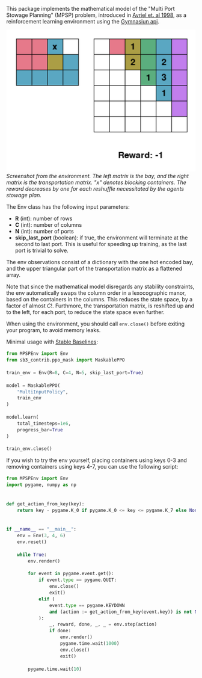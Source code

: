This package implements the mathematical model of the "Multi Port Stowage Planning" (MPSP) problem, introduced in [Avriel et. al 1998](https://www.researchgate.net/publication/242916342_Stowage_planning_for_container_ships_to_reduce_the_number_of_shifts), as a reinforcement learning environment using the [Gymnasiun api](https://gymnasium.farama.org/api/env/).

![](https://raw.githubusercontent.com/hojmax/MPSPEnv/main/env.png)
*Screenshot from the environment. The left matrix is the bay, and the right matrix is the transportation matrix. "x" denotes blocking containers. The reward decreases by one for each reshuffle necessitated by the agents stowage plan.*

The Env class has the following input parameters:

- **R** (int): number of rows
- **C** (int): number of columns
- **N** (int): number of ports
- **skip_last_port** (boolean): if true, the environment will terminate at the second to last port. This is useful for speeding up training, as the last port is trivial to solve.

The env observations consist of a dictionary with the one hot encoded bay, and the upper triangular part of the transportation matrix as a flattened array.

Note that since the mathematical model disregards any stability constraints, the env automatically swaps the column order in a lexocographic manor, based on the containers in the columns. This reduces the state space, by a factor of almost $C!$. Furthmore, the transportation matrix, is reshifted up and to the left, for each port, to reduce the state space even further.

When using the environment, you should call `env.close()` before exiting your program, to avoid memory leaks.

Minimal usage with [Stable Baselines](https://stable-baselines.readthedocs.io/en/master/):

```python
from MPSPEnv import Env
from sb3_contrib.ppo_mask import MaskablePPO

train_env = Env(R=8, C=4, N=5, skip_last_port=True)

model = MaskablePPO(
    "MultiInputPolicy",
    train_env
)

model.learn(
    total_timesteps=1e6,
    progress_bar=True
)

train_env.close()
```

If you wish to try the env yourself, placing containers using keys 0-3 and removing containers using keys 4-7, you can use the following script:

```python
from MPSPEnv import Env
import pygame, numpy as np


def get_action_from_key(key):
    return key - pygame.K_0 if pygame.K_0 <= key <= pygame.K_7 else None


if __name__ == "__main__":
    env = Env(3, 4, 6)
    env.reset()

    while True:
        env.render()

        for event in pygame.event.get():
            if event.type == pygame.QUIT:
                env.close()
                exit()
            elif (
                event.type == pygame.KEYDOWN
                and (action := get_action_from_key(event.key)) is not None
            ):
                _, reward, done, _, _ = env.step(action)
                if done:
                    env.render()
                    pygame.time.wait(1000)
                    env.close()
                    exit()

        pygame.time.wait(10)
```
